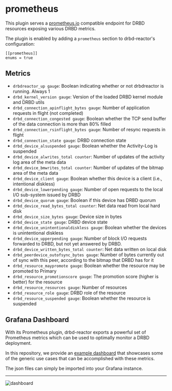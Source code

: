 # prometheus

This plugin serves a [prometheus.io](https://prometheus.io) compatible endpoint
for DRBD resources exposing various DRBD metrics.

The plugin is enabled by adding a `prometheus` section to drbd-reactor's configuration:

```
[[prometheus]]
enums = true
```

## Metrics

- `drbdreactor_up gauge`: Boolean indicating whether or not drbdreactor is running. Always 1
- `drbd_kernel_version gauge`: Version of the loaded DRBD kernel module and DRBD utils
- `drbd_connection_apinflight_bytes gauge`: Number of application requests in flight (not completed)
- `drbd_connection_congested gauge`: Boolean whether the TCP send buffer of the data connection is more than 80% filled
- `drbd_connection_rsinflight_bytes gauge`: Number of resync requests in flight
- `drbd_connection_state gauge`: DRBD connection state
- `drbd_device_alsuspended gauge`: Boolean whether the Activity-Log is suspended
- `drbd_device_alwrites_total counter`: Number of updates of the activity log area of the meta data
- `drbd_device_bmwrites_total counter`: Number of updates of the bitmap area of the meta data
- `drbd_device_client gauge`: Boolean whether this device is a client (i.e., intentional diskless)
- `drbd_device_lowerpending gauge`: Number of open requests to the local I/O sub-system issued by DRBD
- `drbd_device_quorum gauge`: Boolean if this device has DRBD quorum
- `drbd_device_read_bytes_total counter`: Net data read from local hard disk
- `drbd_device_size_bytes gauge`: Device size in bytes
- `drbd_device_state gauge`: DRBD device state
- `drbd_device_unintentionaldiskless gauge`: Boolean whether the devices is unintentional diskless
- `drbd_device_upperpending gauge`: Number of block I/O requests forwarded to DRBD, but not yet answered by DRBD.
- `drbd_device_written_bytes_total counter`: Net data written on local disk
- `drbd_peerdevice_outofsync_bytes gauge`: Number of bytes currently out of sync with this peer, according to the bitmap that DRBD has for it
- `drbd_resource_maypromote gauge`: Boolean whether the resource may be promoted to Primary
- `drbd_resource_promotionscore gauge`: The promotion score (higher is better) for the resource
- `drbd_resource_resources gauge`: Number of resources
- `drbd_resource_role gauge`: DRBD role of the resource
- `drbd_resource_suspended gauge`: Boolean whether the resource is suspended

## Grafana Dashboard

With its Prometheus plugin, drbd-reactor exports a powerful set of Prometheus
metrics which can be used to optimally monitor a DRBD deployment.

In this repository, we provide an [example dashboard](/example/grafana-dashboard.json)
that showcases some of the generic use cases that can be accomplished with
these metrics.

The json files can simply be imported into your Grafana instance.

---

![dashboard](/example/grafana-dashboard.png)
